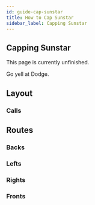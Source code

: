 ```yaml
---
id: guide-cap-sunstar
title: How to Cap Sunstar
sidebar_label: Capping Sunstar
---
```

## Capping Sunstar
This page is currently unfinished.

Go yell at Dodge.
## Layout
### Calls
## Routes
### Backs
### Lefts
### Rights
### Fronts
